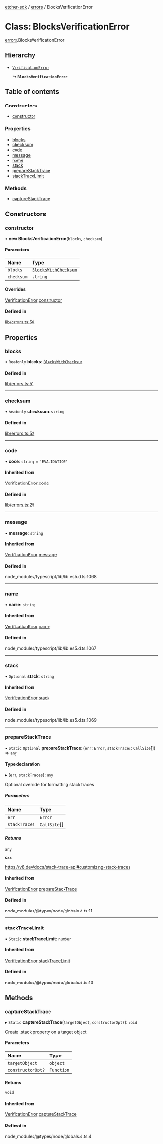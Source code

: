 [etcher-sdk](../README.md) / [errors](../modules/errors.md) / BlocksVerificationError

# Class: BlocksVerificationError

[errors](../modules/errors.md).BlocksVerificationError

## Hierarchy

- [`VerificationError`](errors.VerificationError.md)

  ↳ **`BlocksVerificationError`**

## Table of contents

### Constructors

- [constructor](errors.BlocksVerificationError.md#constructor)

### Properties

- [blocks](errors.BlocksVerificationError.md#blocks)
- [checksum](errors.BlocksVerificationError.md#checksum)
- [code](errors.BlocksVerificationError.md#code)
- [message](errors.BlocksVerificationError.md#message)
- [name](errors.BlocksVerificationError.md#name)
- [stack](errors.BlocksVerificationError.md#stack)
- [prepareStackTrace](errors.BlocksVerificationError.md#preparestacktrace)
- [stackTraceLimit](errors.BlocksVerificationError.md#stacktracelimit)

### Methods

- [captureStackTrace](errors.BlocksVerificationError.md#capturestacktrace)

## Constructors

### constructor

• **new BlocksVerificationError**(`blocks`, `checksum`)

#### Parameters

| Name | Type |
| :------ | :------ |
| `blocks` | [`BlocksWithChecksum`](../interfaces/sparseStream.BlocksWithChecksum.md) |
| `checksum` | `string` |

#### Overrides

[VerificationError](errors.VerificationError.md).[constructor](errors.VerificationError.md#constructor)

#### Defined in

[lib/errors.ts:50](https://github.com/balena-io-modules/etcher-sdk/blob/a70e73b/lib/errors.ts#L50)

## Properties

### blocks

• `Readonly` **blocks**: [`BlocksWithChecksum`](../interfaces/sparseStream.BlocksWithChecksum.md)

#### Defined in

[lib/errors.ts:51](https://github.com/balena-io-modules/etcher-sdk/blob/a70e73b/lib/errors.ts#L51)

___

### checksum

• `Readonly` **checksum**: `string`

#### Defined in

[lib/errors.ts:52](https://github.com/balena-io-modules/etcher-sdk/blob/a70e73b/lib/errors.ts#L52)

___

### code

• **code**: `string` = `'EVALIDATION'`

#### Inherited from

[VerificationError](errors.VerificationError.md).[code](errors.VerificationError.md#code)

#### Defined in

[lib/errors.ts:25](https://github.com/balena-io-modules/etcher-sdk/blob/a70e73b/lib/errors.ts#L25)

___

### message

• **message**: `string`

#### Inherited from

[VerificationError](errors.VerificationError.md).[message](errors.VerificationError.md#message)

#### Defined in

node_modules/typescript/lib/lib.es5.d.ts:1068

___

### name

• **name**: `string`

#### Inherited from

[VerificationError](errors.VerificationError.md).[name](errors.VerificationError.md#name)

#### Defined in

node_modules/typescript/lib/lib.es5.d.ts:1067

___

### stack

• `Optional` **stack**: `string`

#### Inherited from

[VerificationError](errors.VerificationError.md).[stack](errors.VerificationError.md#stack)

#### Defined in

node_modules/typescript/lib/lib.es5.d.ts:1069

___

### prepareStackTrace

▪ `Static` `Optional` **prepareStackTrace**: (`err`: `Error`, `stackTraces`: `CallSite`[]) => `any`

#### Type declaration

▸ (`err`, `stackTraces`): `any`

Optional override for formatting stack traces

##### Parameters

| Name | Type |
| :------ | :------ |
| `err` | `Error` |
| `stackTraces` | `CallSite`[] |

##### Returns

`any`

**`See`**

https://v8.dev/docs/stack-trace-api#customizing-stack-traces

#### Inherited from

[VerificationError](errors.VerificationError.md).[prepareStackTrace](errors.VerificationError.md#preparestacktrace)

#### Defined in

node_modules/@types/node/globals.d.ts:11

___

### stackTraceLimit

▪ `Static` **stackTraceLimit**: `number`

#### Inherited from

[VerificationError](errors.VerificationError.md).[stackTraceLimit](errors.VerificationError.md#stacktracelimit)

#### Defined in

node_modules/@types/node/globals.d.ts:13

## Methods

### captureStackTrace

▸ `Static` **captureStackTrace**(`targetObject`, `constructorOpt?`): `void`

Create .stack property on a target object

#### Parameters

| Name | Type |
| :------ | :------ |
| `targetObject` | `object` |
| `constructorOpt?` | `Function` |

#### Returns

`void`

#### Inherited from

[VerificationError](errors.VerificationError.md).[captureStackTrace](errors.VerificationError.md#capturestacktrace)

#### Defined in

node_modules/@types/node/globals.d.ts:4
